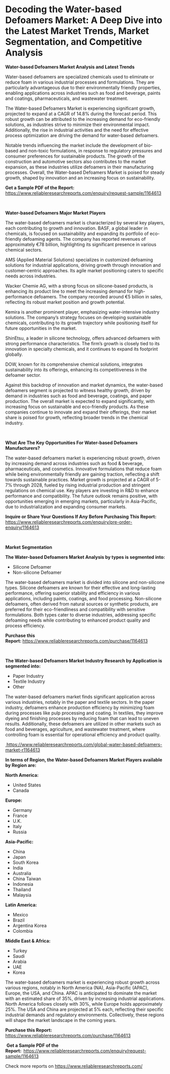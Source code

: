 <p><h1>Decoding the Water-based Defoamers Market: A Deep Dive into the Latest Market Trends, Market Segmentation, and Competitive Analysis</h1></p><p><strong>Water-based Defoamers Market Analysis and Latest Trends</strong></p>
<p><p>Water-based defoamers are specialized chemicals used to eliminate or reduce foam in various industrial processes and formulations. They are particularly advantageous due to their environmentally friendly properties, enabling applications across industries such as food and beverage, paints and coatings, pharmaceuticals, and wastewater treatment.</p><p>The Water-based Defoamers Market is experiencing significant growth, projected to expand at a CAGR of 14.8% during the forecast period. This robust growth can be attributed to the increasing demand for eco-friendly solutions, as industries strive to minimize their environmental impact. Additionally, the rise in industrial activities and the need for effective process optimization are driving the demand for water-based defoamers.</p><p>Notable trends influencing the market include the development of bio-based and non-toxic formulations, in response to regulatory pressures and consumer preferences for sustainable products. The growth of the construction and automotive sectors also contributes to the market expansion, as these industries utilize defoamers in their manufacturing processes. Overall, the Water-based Defoamers Market is poised for steady growth, shaped by innovation and an increasing focus on sustainability.</p></p>
<p><strong>Get a Sample PDF of the Report:&nbsp;</strong> <a href="https://www.reliableresearchreports.com/enquiry/request-sample/1164613?utm_campaign=2211&utm_medium=2&utm_source=Github&utm_content=ia&utm_term=02022025&utm_id=water-based-defoamers">https://www.reliableresearchreports.com/enquiry/request-sample/1164613</a></p>
<p>&nbsp;</p>
<p><strong>Water-based Defoamers Major Market Players</strong></p>
<p><p>The water-based defoamers market is characterized by several key players, each contributing to growth and innovation. BASF, a global leader in chemicals, is focused on sustainability and expanding its portfolio of eco-friendly defoaming agents. The company has reported revenues of approximately €78 billion, highlighting its significant presence in various chemical sectors.</p><p>AMS (Applied Material Solutions) specializes in customized defoaming solutions for industrial applications, driving growth through innovation and customer-centric approaches. Its agile market positioning caters to specific needs across industries.</p><p>Wacker Chemie AG, with a strong focus on silicone-based products, is enhancing its product line to meet the increasing demand for high-performance defoamers. The company recorded around €5 billion in sales, reflecting its robust market position and growth potential.</p><p>Kemira is another prominent player, emphasizing water-intensive industry solutions. The company’s strategy focuses on developing sustainable chemicals, contributing to its growth trajectory while positioning itself for future opportunities in the market.</p><p>ShinEtsu, a leader in silicone technology, offers advanced defoamers with strong performance characteristics. The firm’s growth is closely tied to its innovation in specialty chemicals, and it continues to expand its footprint globally.</p><p>DOW, known for its comprehensive chemical solutions, integrates sustainability into its offerings, enhancing its competitiveness in the defoamer sector. </p><p>Against this backdrop of innovation and market dynamics, the water-based defoamers segment is projected to witness healthy growth, driven by demand in industries such as food and beverage, coatings, and paper production. The overall market is expected to expand significantly, with increasing focus on sustainable and eco-friendly products. As these companies continue to innovate and expand their offerings, their market share is poised for growth, reflecting broader trends in the chemical industry.</p></p>
<p>&nbsp;</p>
<p><strong>What Are The Key Opportunities For Water-based Defoamers Manufacturers?</strong></p>
<p><p>The water-based defoamers market is experiencing robust growth, driven by increasing demand across industries such as food & beverage, pharmaceuticals, and cosmetics. Innovative formulations that reduce foam while being environmentally friendly are gaining traction, reflecting a shift towards sustainable practices. Market growth is projected at a CAGR of 5-7% through 2028, fueled by rising industrial production and stringent regulations on chemical use. Key players are investing in R&D to enhance performance and compatibility. The future outlook remains positive, with opportunities emerging in emerging markets, particularly in Asia-Pacific, due to industrialization and expanding consumer markets.</p></p>
<p><strong>Inquire or Share Your Questions If Any Before Purchasing This Report:</strong> <a href="https://www.reliableresearchreports.com/enquiry/pre-order-enquiry/1164613?utm_campaign=2211&utm_medium=2&utm_source=Github&utm_content=ia&utm_term=02022025&utm_id=water-based-defoamers">https://www.reliableresearchreports.com/enquiry/pre-order-enquiry/1164613</a></p>
<p>&nbsp;</p>
<p><strong>Market Segmentation</strong></p>
<p><strong>The Water-based Defoamers Market Analysis by types is segmented into:</strong></p>
<p><ul><li>Silicone Defoamer</li><li>Non-silicone Defoamer</li></ul></p>
<p><p>The water-based defoamers market is divided into silicone and non-silicone types. Silicone defoamers are known for their effective and long-lasting performance, offering superior stability and efficiency in various applications, including paints, coatings, and food processing. Non-silicone defoamers, often derived from natural sources or synthetic products, are preferred for their eco-friendliness and compatibility with sensitive formulations. Both types cater to diverse industries, addressing specific defoaming needs while contributing to enhanced product quality and process efficiency.</p></p>
<p><strong>Purchase this Report:&nbsp;</strong><a href="https://www.reliableresearchreports.com/purchase/1164613?utm_campaign=2211&utm_medium=2&utm_source=Github&utm_content=ia&utm_term=02022025&utm_id=water-based-defoamers">https://www.reliableresearchreports.com/purchase/1164613</a></p>
<p>&nbsp;</p>
<p><strong>The Water-based Defoamers Market Industry Research by Application is segmented into:</strong></p>
<p><ul><li>Paper Industry</li><li>Textile Industry</li><li>Other</li></ul></p>
<p><p>The water-based defoamers market finds significant application across various industries, notably in the paper and textile sectors. In the paper industry, defoamers enhance production efficiency by minimizing foam during processes like pulp processing and coating. In textiles, they improve dyeing and finishing processes by reducing foam that can lead to uneven results. Additionally, these defoamers are utilized in other markets such as food and beverages, agriculture, and wastewater treatment, where controlling foam is essential for operational efficiency and product quality.</p></p>
<p><a href="https://www.reliableresearchreports.com/global-water-based-defoamers-market-r1164613?utm_campaign=2211&utm_medium=2&utm_source=Github&utm_content=ia&utm_term=02022025&utm_id=water-based-defoamers">&nbsp;https://www.reliableresearchreports.com/global-water-based-defoamers-market-r1164613</a></p>
<p><strong>In terms of Region, the Water-based Defoamers Market Players available by Region are:</strong></p>
<p>
    <p> <strong> North America: </strong>
        <ul>
            <li>United States</li>
            <li>Canada</li>
        </ul>
        </p> 
    <p> <strong> Europe: </strong>
        <ul>
            <li>Germany</li>
            <li>France</li>
            <li>U.K.</li>
            <li>Italy</li>
            <li>Russia</li>
        </ul>
        </p> 
    <p> <strong> Asia-Pacific: </strong>
        <ul>
            <li>China</li>
            <li>Japan</li>
            <li>South Korea</li>
            <li>India</li>
            <li>Australia</li>
            <li>China Taiwan</li>
            <li>Indonesia</li>
            <li>Thailand</li>
            <li>Malaysia</li>
        </ul>
        </p> 
    <p> <strong> Latin America: </strong>
        <ul>
            <li>Mexico</li>
            <li>Brazil</li>
            <li>Argentina Korea</li>
            <li>Colombia</li>
        </ul>
        </p> 
    <p> <strong> Middle East & Africa: </strong>
        <ul>
            <li>Turkey</li>
            <li>Saudi</li>
            <li>Arabia</li>
            <li>UAE</li>
            <li>Korea</li>
        </ul>
    </p>
    </p>
<p><p>The water-based defoamers market is experiencing robust growth across various regions, notably in North America (NA), Asia-Pacific (APAC), Europe, the USA, and China. APAC is anticipated to dominate the market with an estimated share of 35%, driven by increasing industrial applications. North America follows closely with 30%, while Europe holds approximately 25%. The USA and China are projected at 5% each, reflecting their specific industrial demands and regulatory environments. Collectively, these regions will shape the market landscape in the coming years.</p></p>
<p><strong>Purchase this Report: </strong><a href="https://www.reliableresearchreports.com/purchase/1164613?utm_campaign=2211&utm_medium=2&utm_source=Github&utm_content=ia&utm_term=02022025&utm_id=water-based-defoamers">https://www.reliableresearchreports.com/purchase/1164613</a></p>
<p>&nbsp;<strong>Get a Sample PDF of the Report:&nbsp;&nbsp;</strong><a href="https://www.reliableresearchreports.com/enquiry/request-sample/1164613?utm_campaign=2211&utm_medium=2&utm_source=Github&utm_content=ia&utm_term=02022025&utm_id=water-based-defoamers">https://www.reliableresearchreports.com/enquiry/request-sample/1164613</a></p>
<p><strong></strong></p>
<p>Check more reports on <a href="https://www.reliableresearchreports.com/?utm_campaign=2211&utm_medium=2&utm_source=Github&utm_content=ia&utm_term=02022025&utm_id=water-based-defoamers">https://www.reliableresearchreports.com/</a></p>